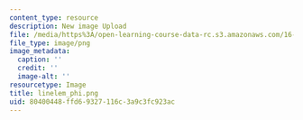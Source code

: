 ```yaml
---
content_type: resource
description: New image Upload
file: /media/https%3A/open-learning-course-data-rc.s3.amazonaws.com/16-90-computational-methods-in-aerospace-engineering-spring-2014/80400448ffd69327116c3a9c3fc923ac_linelem_phi.png
file_type: image/png
image_metadata:
  caption: ''
  credit: ''
  image-alt: ''
resourcetype: Image
title: linelem_phi.png
uid: 80400448-ffd6-9327-116c-3a9c3fc923ac
---
```

